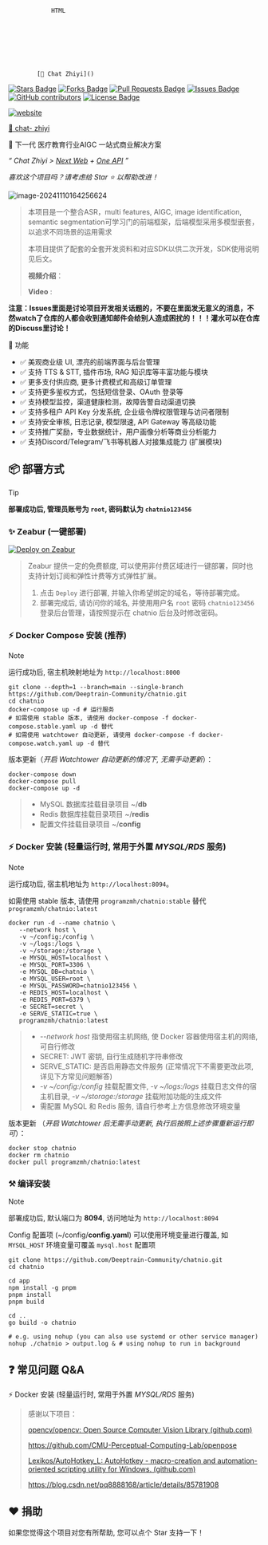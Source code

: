 				HTML


​					
​				
​				
​						
​				

			[🥳 Chat Zhiyi]()



<a href="https://github.com/peng-zhihui/ElectronBot/stargazers"><img src="https://img.shields.io/github/stars/peng-zhihui/ElectronBot" alt="Stars Badge"/></a>
<a href="https://github.com/peng-zhihui/ElectronBot/network/members"><img src="https://img.shields.io/github/forks/peng-zhihui/ElectronBot" alt="Forks Badge"/></a>
<a href="https://github.com/peng-zhihui/ElectronBot/pulls"><img src="https://img.shields.io/github/issues-pr/peng-zhihui/ElectronBot" alt="Pull Requests Badge"/></a>
<a href="https://github.com/peng-zhihui/ElectronBot/issues"><img src="https://img.shields.io/github/issues/peng-zhihui/ElectronBot" alt="Issues Badge"/></a>
<a href="https://github.com/peng-zhihui/ElectronBot/graphs/contributors"><img alt="GitHub contributors" src="https://img.shields.io/github/contributors/peng-zhihui/ElectronBot?color=2b9348"></a>
<a href="https://github.com/peng-zhihui/ElectronBot/blob/master/LICENSE"><img src="https://img.shields.io/github/license/peng-zhihui/ElectronBot?color=2b9348" alt="License Badge"/></a>

<a href="https://github.com/peng-zhihui/ElectronBot/blob/main/enREADME.md"><img src="https://img.shields.io/static/v1?label=&labelColor=505050&message=English README 英文自述文件&color=%230076D6&style=flat&logo=google-chrome&logoColor=green" alt="website"/></a>

[🥳 chat- zhiyi](https://chatnio.com)

🚀 下一代 医疗教育行业AIGC 一站式商业解决方案

*“ Chat Zhiyi > [Next Web](https://github.com/ChatGPTNextWeb/ChatGPT-Next-Web) + [One API](https://github.com/songquanpeng/one-api) ”*

<!-- <img src="http://hits.dwyl.com/peng-zhihui/ElectronBot.svg" alt="Hits Badge"/> -->

<i>喜欢这个项目吗？请考虑给 Star ⭐️ 以帮助改进！</i>

</div>

![image-20241110164256624](C:\Users\YunJin\AppData\Roaming\Typora\typora-user-images\image-20241110164256624.png)

> 本项目是一个整合ASR，multi features, AIGC, image identification, semantic segmentation可学习门的前端框架，后端模型采用多模型嵌套，以追求不同场景的运用需求
>
> 本项目提供了配套的全套开发资料和对应SDK以供二次开发，SDK使用说明见后文。
>
> **视频介绍**：
>
> **Video** :



**注意：Issues里面是讨论项目开发相关话题的，不要在里面发无意义的消息，不然watch了仓库的人都会收到通知邮件会给别人造成困扰的！！！灌水可以在仓库的Discuss里讨论！**

📝 功能

- ✅ 美观商业级 UI, 漂亮的前端界面与后台管理
- ✅ 支持 TTS & STT, 插件市场, RAG 知识库等丰富功能与模块
- ✅ 更多支付供应商, 更多计费模式和高级订单管理
- ✅ 支持更多鉴权方式，包括短信登录、OAuth 登录等
- ✅ 支持模型监控，渠道健康检测，故障告警自动渠道切换
- ✅ 支持多租户 API Key 分发系统, 企业级令牌权限管理与访问者限制
- ✅ 支持安全审核, 日志记录, 模型限速, API Gateway 等高级功能
- ✅ 支持推广奖励，专业数据统计，用户画像分析等商业分析能力
- ✅ 支持Discord/Telegram/飞书等机器人对接集成能力 (扩展模块)

## 📦 部署方式

> [!TIP]
> **部署成功后, 管理员账号为 `root`, 密码默认为 `chatnio123456`**

### ✨ Zeabur (一键部署)

[![Deploy on Zeabur](https://zeabur.com/button.svg)](https://zeabur.com/templates/M86XJI)

> Zeabur 提供一定的免费额度, 可以使用非付费区域进行一键部署，同时也支持计划订阅和弹性计费等方式弹性扩展。
>
> 1. 点击 `Deploy` 进行部署, 并输入你希望绑定的域名，等待部署完成。
> 2. 部署完成后, 请访问你的域名, 并使用用户名 `root` 密码 `chatnio123456` 登录后台管理，请按照提示在 chatnio 后台及时修改密码。


### ⚡ Docker Compose 安装 (推荐)

> [!NOTE]
> 运行成功后, 宿主机映射地址为 `http://localhost:8000`

 ```shell
 git clone --depth=1 --branch=main --single-branch https://github.com/Deeptrain-Community/chatnio.git
 cd chatnio
 docker-compose up -d # 运行服务
# 如需使用 stable 版本, 请使用 docker-compose -f docker-compose.stable.yaml up -d 替代
# 如需使用 watchtower 自动更新, 请使用 docker-compose -f docker-compose.watch.yaml up -d 替代
 ```

版本更新（_开启 Watchtower 自动更新的情况下, 无需手动更新_）：

```shell
docker-compose down 
docker-compose pull
docker-compose up -d
```

> - MySQL 数据库挂载目录项目 ~/**db**
> - Redis 数据库挂载目录项目 ~/**redis**
> - 配置文件挂载目录项目 ~/**config**

### ⚡ Docker 安装 (轻量运行时, 常用于外置 _MYSQL/RDS_ 服务)

> [!NOTE]
> 运行成功后, 宿主机地址为 `http://localhost:8094`。
>
> 如需使用 stable 版本, 请使用 `programzmh/chatnio:stable` 替代 `programzmh/chatnio:latest`  

```shell
docker run -d --name chatnio \
   --network host \
   -v ~/config:/config \
   -v ~/logs:/logs \
   -v ~/storage:/storage \
   -e MYSQL_HOST=localhost \
   -e MYSQL_PORT=3306 \
   -e MYSQL_DB=chatnio \
   -e MYSQL_USER=root \
   -e MYSQL_PASSWORD=chatnio123456 \
   -e REDIS_HOST=localhost \
   -e REDIS_PORT=6379 \
   -e SECRET=secret \
   -e SERVE_STATIC=true \
   programzmh/chatnio:latest
```

> - *--network host* 指使用宿主机网络, 使 Docker 容器使用宿主机的网络, 可自行修改
> - SECRET: JWT 密钥, 自行生成随机字符串修改
> - SERVE_STATIC: 是否启用静态文件服务 (正常情况下不需要更改此项, 详见下方常见问题解答)
> - *-v ~/config:/config* 挂载配置文件, *-v ~/logs:/logs* 挂载日志文件的宿主机目录, *-v ~/storage:/storage* 挂载附加功能的生成文件
> - 需配置 MySQL 和 Redis 服务, 请自行参考上方信息修改环境变量

 版本更新 （_开启 Watchtower 后无需手动更新, 执行后按照上述步骤重新运行即可_）：

 ```shell
docker stop chatnio
docker rm chatnio
docker pull programzmh/chatnio:latest
 ```

### ⚒ 编译安装

> [!NOTE]
> 部署成功后, 默认端口为 **8094**, 访问地址为 `http://localhost:8094`
>
> Config 配置项 (~/config/**config.yaml**) 可以使用环境变量进行覆盖, 如 `MYSQL_HOST` 环境变量可覆盖 `mysql.host` 配置项

```shell
git clone https://github.com/Deeptrain-Community/chatnio.git
cd chatnio

cd app
npm install -g pnpm
pnpm install
pnpm build

cd ..
go build -o chatnio

# e.g. using nohup (you can also use systemd or other service manager)
nohup ./chatnio > output.log & # using nohup to run in background
```

## ❓ 常见问题 Q&A

⚡ Docker 安装 (轻量运行时, 常用于外置 _MYSQL/RDS_ 服务)

> 感谢以下项目：
>
> [opencv/opencv: Open Source Computer Vision Library (github.com)](https://github.com/opencv/opencv)
>
> https://github.com/CMU-Perceptual-Computing-Lab/openpose
>
> [Lexikos/AutoHotkey_L: AutoHotkey - macro-creation and automation-oriented scripting utility for Windows. (github.com)](https://github.com/Lexikos/AutoHotkey_L)
>
> https://blog.csdn.net/pq8888168/article/details/85781908

## ❤ 捐助

如果您觉得这个项目对您有所帮助, 您可以点个 Star 支持一下！
